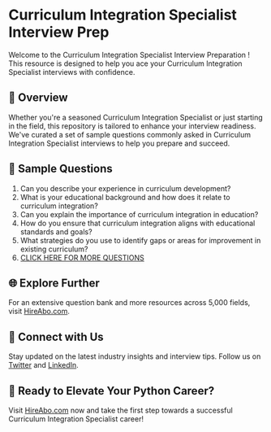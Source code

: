 # Curriculum Integration Specialist Interview Prep

Welcome to the Curriculum Integration Specialist Interview Preparation ! This resource is designed to help you ace your Curriculum Integration Specialist interviews with confidence.

## 🚀 Overview

Whether you're a seasoned Curriculum Integration Specialist or just starting in the field, this repository is tailored to enhance your interview readiness. We've curated a set of sample questions commonly asked in Curriculum Integration Specialist interviews to help you prepare and succeed.

## 📝 Sample Questions

1. Can you describe your experience in curriculum development?
2. What is your educational background and how does it relate to curriculum integration?
3. Can you explain the importance of curriculum integration in education?
4. How do you ensure that curriculum integration aligns with educational standards and goals?
5. What strategies do you use to identify gaps or areas for improvement in existing curriculum?
6. [CLICK HERE FOR MORE QUESTIONS](https://hireabo.com/job/4_4_28/Curriculum%20Integration%20Specialist)

## 🌐 Explore Further

For an extensive question bank and more resources across 5,000 fields, visit [HireAbo.com](https://www.hireabo.com).

## 📱 Connect with Us

Stay updated on the latest industry insights and interview tips. Follow us on [Twitter](https://twitter.com/hireabo) and [LinkedIn](https://www.linkedin.com/in/hire-abo-3609972a8/).

## 🚀 Ready to Elevate Your Python Career?

Visit [HireAbo.com](https://www.hireabo.com) now and take the first step towards a successful Curriculum Integration Specialist career!